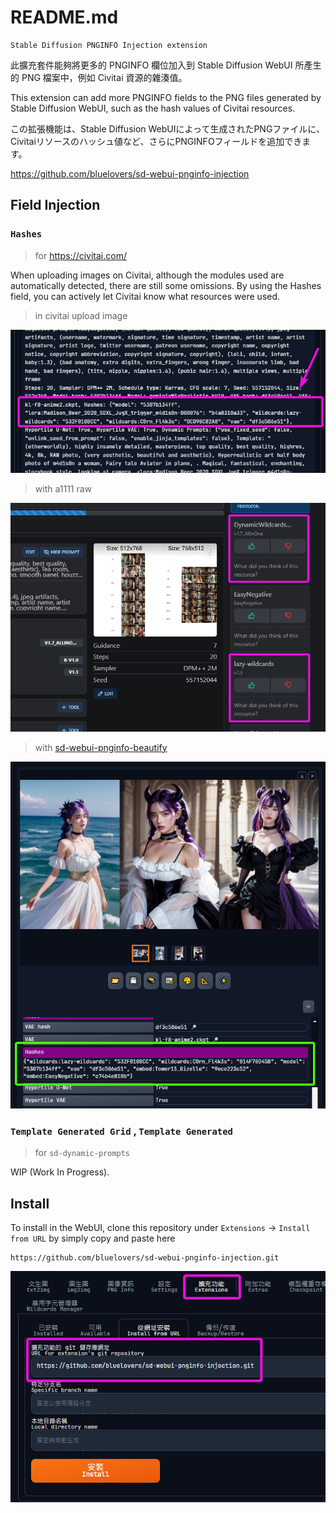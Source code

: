 # README.md

    Stable Diffusion PNGINFO Injection extension

此擴充套件能夠將更多的 PNGINFO 欄位加入到 Stable Diffusion WebUI 所產生的 PNG 檔案中，例如 Civitai 資源的雜湊值。

This extension can add more PNGINFO fields to the PNG files generated by Stable Diffusion WebUI, such as the hash values of Civitai resources.

この拡張機能は、Stable Diffusion WebUIによって生成されたPNGファイルに、Civitaiリソースのハッシュ値など、さらにPNGINFOフィールドを追加できます。

https://github.com/bluelovers/sd-webui-pnginfo-injection

## Field Injection

### `Hashes`

> for https://civitai.com/

When uploading images on Civitai, although the modules used are automatically detected, there are still some omissions. By using the Hashes field, you can actively let Civitai know what resources were used.

> in civitai upload image

![img_2.png](docs/img_2.png)

> with a1111 raw

![img.png](docs/img.png)

> with [sd-webui-pnginfo-beautify](https://github.com/bluelovers/sd-webui-pnginfo-beautify)

![img2.png](docs/img2.png)

### `Template Generated Grid` , `Template Generated`

> for `sd-dynamic-prompts`

WIP (Work In Progress).

## Install

To install in the WebUI, clone this repository under `Extensions` -> `Install from URL` by simply copy and paste here

```
https://github.com/bluelovers/sd-webui-pnginfo-injection.git
```

![img_1.png](docs/img_1.png)


